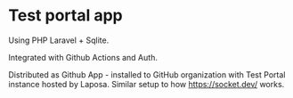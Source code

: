 # Test portal app

Using PHP Laravel + Sqlite.

Integrated with Github Actions and Auth.

Distributed as Github App - installed to GitHub organization with Test Portal instance hosted by Laposa. Similar setup to how https://socket.dev/ works.
